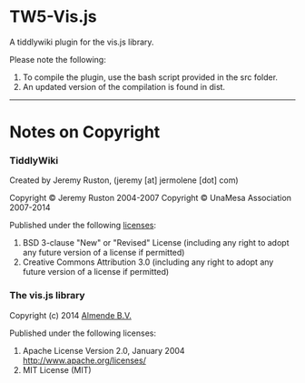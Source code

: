# TW5-Vis.js

A tiddlywiki plugin for the vis.js library.

Please note the following:

1. To compile the plugin, use the bash script provided in the src folder.
2. An updated version of the compilation is found in dist.

---

# Notes on Copyright

### TiddlyWiki

Created by Jeremy Ruston, (jeremy [at] jermolene [dot] com)

Copyright © Jeremy Ruston 2004-2007 Copyright © UnaMesa Association 2007-2014

Published under the following [licenses](https://github.com/Jermolene/TiddlyWiki5/tree/master/licenses):

1. BSD 3-clause "New" or "Revised" License (including any right to adopt any future version of a license if permitted)
2. Creative Commons Attribution 3.0 (including any right to adopt any future version of a license if permitted)

### The **vis.js** library

Copyright (c) 2014 [Almende B.V.](https://github.com/almende/vis)

Published under the following licenses:

1. Apache License Version 2.0, January 2004 http://www.apache.org/licenses/
2. MIT License (MIT)
